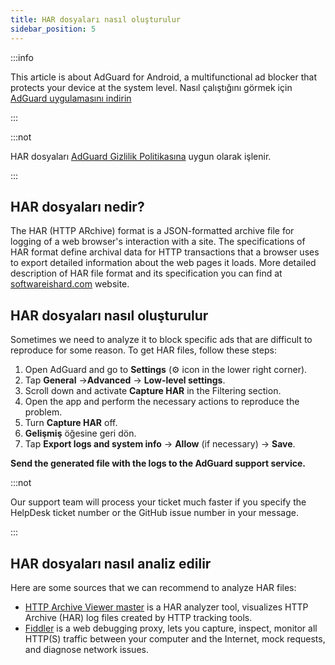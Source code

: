 ```yaml
---
title: HAR dosyaları nasıl oluşturulur
sidebar_position: 5
---
```


:::info

This article is about AdGuard for Android, a multifunctional ad blocker that protects your device at the system level. Nasıl çalıştığını görmek için [AdGuard uygulamasını indirin](https://agrd.io/download-kb-adblock)

:::

:::not

HAR dosyaları [AdGuard Gizlilik Politikasına](https://adguard.com/en/privacy.html) uygun olarak işlenir.

:::

## HAR dosyaları nedir?

The HAR (HTTP ARchive) format is a JSON-formatted archive file for logging of a web browser's interaction with a site. The specifications of HAR format define archival data for HTTP transactions that a browser uses to export detailed information about the web pages it loads. More detailed description of HAR file format and its specification you can find at [softwareishard.com](http://www.softwareishard.com/blog/har-12-spec/) website.

## HAR dosyaları nasıl oluşturulur

Sometimes we need to analyze it to block specific ads that are difficult to reproduce for some reason. To get HAR files, follow these steps:

1. Open AdGuard and go to **Settings** (⚙ icon in the lower right corner).
2. Tap **General** →**Advanced** → **Low-level settings**.
3. Scroll down and activate **Capture HAR** in the Filtering section.
4. Open the app and perform the necessary actions to reproduce the problem.
5. Turn **Capture HAR** off.
6. **Gelişmiş** öğesine geri dön.
7. Tap **Export logs and system info** → **Allow** (if necessary) → **Save**.

**Send the generated file with the logs to the AdGuard support service.**

:::not

Our support team will process your ticket much faster if you specify the HelpDesk ticket number or the GitHub issue number in your message.

:::

## HAR dosyaları nasıl analiz edilir

Here are some sources that we can recommend to analyze HAR files:

- [HTTP Archive Viewer master](https://gitgrimbo.github.io/harviewer/master/) is a HAR analyzer tool, visualizes HTTP Archive (HAR) log files created by HTTP tracking tools.
- [Fiddler](https://www.telerik.com/fiddler) is a web debugging proxy, lets you capture, inspect, monitor all HTTP(S) traffic between your computer and the Internet, mock requests, and diagnose network issues.
